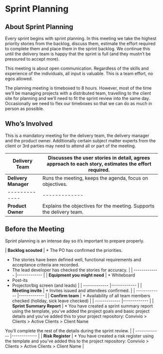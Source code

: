 # Sprint Planning

## About Sprint Planning

Every sprint begins with sprint planning. In this meeting we take the highest priority stories from the backlog, discuss them, estimate the effort required to complete them and place them in the sprint backlog. We continue this until the delivery team is happy that the sprint is full (and they mustn’t be pressured to accept more).

This meeting is about open communication. Regardless of the skills and experience of the individuals, all input is valuable. This is a team effort, no egos allowed.

The planning meeting is timeboxed to 8 hours. However, most of the time we’ll be managing projects with a distributed team, travelling to the client site for planning and we’ll need to fit the sprint review into the same day. Occasionally we need to flex our timeboxes so that we can do as much in person as possible.

## Who’s Involved

This is a mandatory meeting for the delivery team, the delivery manager and the product owner. Additionally certain subject matter experts from the client or 3rd parties may need to attend all or part of the meeting.

| **Delivery Team**     | Discusses the user stories in detail, agrees approach to each story, estimates the effort required. |
| -------------         |-------------                                                                                        |
| **Delivery Manager**  | Runs the meeting, keeps the agenda, focus on objectives.                                            |
| -------------         |-------------                                                                                        |
| **Product Owner**     | Explains the objectives for the meeting. Supports the delivery team.                                |

## Before the Meeting

Sprint planning is an intense day so it’s important to prepare properly.

| **Backlog scouted** | * The PO has confirmed the priorities.
* The stories have been defined well, functional requirements and acceptance criteria are recorded.
* The lead developer has checked the stories for accuracy. |
| -------------         |-------------                                                                                        |
| **Equipment you might need** | * Whiteboard
* Post-its
* Projector/big screen (and leads) |
| -------------         |-------------                                                                                        |
| **Meeting invite** | * Invites issued and attendees confirmed. |
| -------------         |-------------                                                                                        |
| **Confirm team** | * Availability of all team members checked (holiday, sick leave checked) |
| -------------         |-------------                                                                                        |
| **Sprint Summary Report** | * You have created a sprint summary report using the template, you’ve added the project goals and basic project details and you’ve added this to your project repository: Convivio > Clients > Active Clients > Client Name 

You’ll complete the rest of the details during the sprint review. |
| -------------         |-------------                                                                                        |
| **Risk Register** | * You have created a risk register using the template and you’ve added this to the project repository: 
Convivio > Clients > Active Clients > Client Name |



